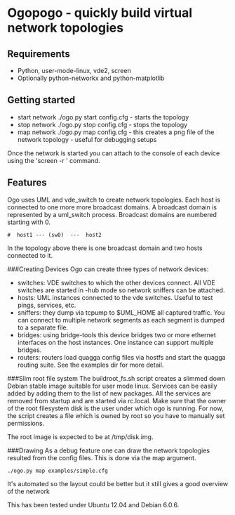 Ogopogo - quickly build virtual network topologies
=========================

Requirements
------------
* Python, user-mode-linux, vde2, screen
* Optionally python-networkx and python-matplotlib

Getting started
---------------
- start network ./ogo.py start config.cfg  - starts the topology
- stop network ./ogo.py stop config.cfg  - stops the topology
- map network ./ogo.py map config.cfg  - this creates a png file of the network topology - useful for debugging setups

Once the network is started you can attach to the console of each device using the 'screen -r <hostname>' command.



Features
--------

Ogo uses UML and vde_switch to create network topologies. Each host is connected to one more more broadcast domains.
A broadcast domain is represented by a uml_switch process. Broadcast domains are numbered starting with 0.

    #  host1 --- (sw0)  ---  host2

In the topology above there is one broadcast domain and two hosts connected to it.




###Creating Devices
Ogo can create three types of network devices:

- switches: VDE switches to which the other devices connect. All VDE switches are started in -hub mode so network sniffers can be attached.
- hosts: UML instances connected to the vde switches. Useful to test pings, services, etc.
- sniffers: they dump via tcpump to $UML_HOME all captured traffic. You can connect to multiple network segments as each segment is dumped to a separate file.
- bridges: using bridge-tools this device bridges two or more ethernet interfaces on the host instances. One instance can support multiple bridges.
- routers: routers load quagga config files via hostfs and start the quagga routing suite. See the examples dir for more detail.

###Slim root file system
The buildroot_fs.sh script creates a slimmed down Debian stable image suitable for user mode linux. Services can be easily
added by adding them to the list of new packages. All the services are removed from startup and are started via rc.local.
Make sure that the owner of the root filesystem disk is the user under which ogo is running. For now, the script creates
a file which is owned by root so you have to manually set permissions.

The root image is expected to be at /tmp/disk.img.

###Drawing
As a debug feature one can draw the network topologies resulted from the config files. This is done via the map argument.

    ./ogo.py map examples/simple.cfg

It's automated so the layout could be better but it still gives a good overview of the network


This has been tested under Ubuntu 12.04 and Debian 6.0.6.
